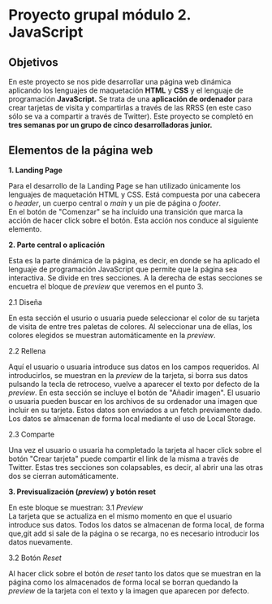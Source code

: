# Proyecto grupal módulo 2. JavaScript

## Objetivos

En este proyecto se nos pide desarrollar una página web dinámica aplicando los lenguajes de maquetación **HTML** y **CSS** y el lenguaje de programación **JavaScript.**
Se trata de una **aplicación de ordenador** para crear tarjetas de visita y compartirlas a través de las RRSS (en este caso sólo se va a compartir a través de Twitter).
Este proyecto se completó en **tres semanas por un grupo de cinco desarrolladoras junior.**

## Elementos de la página web

**1. Landing Page**

Para el desarrollo de la Landing Page se han utilizado únicamente los lenguajes de maquetación HTML y CSS. Está compuesta por una cabecera o _header_, un cuerpo central o _main_ y un pie de página o _footer_.  
En el botón de "Comenzar" se ha incluido una transición que marca la acción de hacer click sobre el botón. Esta acción nos conduce al siguiente elemento.

**2. Parte central o aplicación**

Esta es la parte dinámica de la página, es decir, en donde se ha aplicado el lenguaje de programación JavaScript que permite que la página sea interactiva. Se divide en tres secciones. A la derecha de estas secciones se encuetra el bloque de _preview_ que veremos en el punto 3.

2.1 Diseña

En esta sección el usurio o usuaria puede seleccionar el color de su tarjeta de visita de entre tres paletas de colores. Al seleccionar una de ellas, los colores elegidos se muestran automáticamente en la _preview_.

2.2 Rellena

Aquí el usuario o usuaria introduce sus datos en los campos requeridos. Al introducirlos, se muestran en la _preview_ de la tarjeta, si borra sus datos pulsando la tecla de retroceso, vuelve a aparecer el texto por defecto de la _preview_.
En esta sección se incluye el botón de "Añadir imagen". El usuario o usuaria pueden buscar en los archivos de su ordenador una imagen que incluir en su tarjeta.
Estos datos son enviados a un fetch previamente dado. Los datos se almacenan de forma local mediante el uso de Local Storage.

2.3 Comparte

Una vez el usuario o usuaria ha completado la tarjeta al hacer click sobre el botón "Crear tarjeta" puede compartir el link de la misma a través de Twitter.
Estas tres secciones son colapsables, es decir, al abrir una las otras dos se cierran automáticamente.

**3. Previsualización (_preview_) y botón reset**

En este bloque se muestran:
3.1 _Preview_  
 La tarjeta que se actualiza en el mismo momento en que el usuario introduce sus datos. Todos los datos se almacenan de forma local, de forma que,git add si sale de la página o se recarga, no es necesario introducir los datos nuevamente.

3.2 Botón _Reset_

Al hacer click sobre el botón de _reset_ tanto los datos que se muestran en la página como los almacenados de forma local se borran quedando la _preview_ de la tarjeta con el texto y la imagen que aparecen por defecto.
